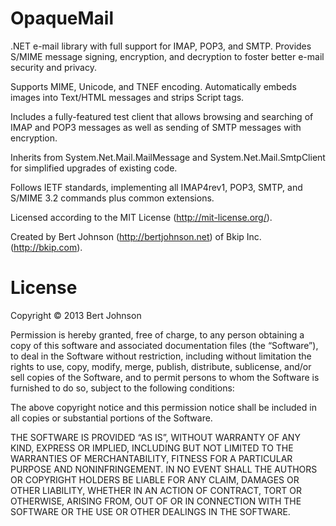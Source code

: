 OpaqueMail
==========

.NET e-mail library with full support for IMAP, POP3, and SMTP.  Provides S/MIME message signing, encryption, and decryption to foster better e-mail security and privacy.

Supports MIME, Unicode, and TNEF encoding.  Automatically embeds images into Text/HTML messages and strips Script tags.

Includes a fully-featured test client that allows browsing and searching of IMAP and POP3 messages as well as sending of SMTP messages with encryption.

Inherits from System.Net.Mail.MailMessage and System.Net.Mail.SmtpClient for simplified upgrades of existing code.

Follows IETF standards, implementing all IMAP4rev1, POP3, SMTP, and S/MIME 3.2 commands plus common extensions. 

Licensed according to the MIT License (http://mit-license.org/).

Created by Bert Johnson (http://bertjohnson.net) of Bkip Inc. (http://bkip.com).

License
=======

Copyright © 2013 Bert Johnson

Permission is hereby granted, free of charge, to any person obtaining a copy of this software and associated documentation files (the “Software”), to deal in the Software without restriction, including without limitation the rights to use, copy, modify, merge, publish, distribute, sublicense, and/or sell copies of the Software, and to permit persons to whom the Software is furnished to do so, subject to the following conditions:

The above copyright notice and this permission notice shall be included in all copies or substantial portions of the Software.

THE SOFTWARE IS PROVIDED “AS IS”, WITHOUT WARRANTY OF ANY KIND, EXPRESS OR IMPLIED, INCLUDING BUT NOT LIMITED TO THE WARRANTIES OF MERCHANTABILITY, FITNESS FOR A PARTICULAR PURPOSE AND NONINFRINGEMENT. IN NO EVENT SHALL THE AUTHORS OR COPYRIGHT HOLDERS BE LIABLE FOR ANY CLAIM, DAMAGES OR OTHER LIABILITY, WHETHER IN AN ACTION OF CONTRACT, TORT OR OTHERWISE, ARISING FROM, OUT OF OR IN CONNECTION WITH THE SOFTWARE OR THE USE OR OTHER DEALINGS IN THE SOFTWARE.